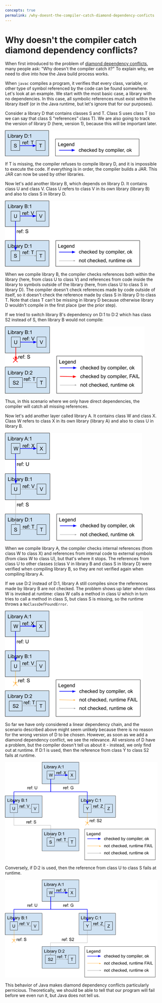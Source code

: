 ```yaml
---
concepts: true
permalink: /why-doesnt-the-compiler-catch-diamond-dependency-conficts
---
```

# Why doesn't the compiler catch diamond dependency conflicts?

When first introduced to the problem of [diamond dependency conflicts](0001-what-is-a-diamond-dependency-conflict.md),
many people ask: "Why doesn't the compiler catch it?" To explain why, we need
to dive into how the Java build process works.

When `javac` compiles a program, it verifies that every class, variable, or
other type of symbol referenced by the code can be found somewhere. Let's look
at an example. We start with the most basic case, a library with no
dependencies. In this case, all symbolic references must exist within the
library itself (or in the Java runtime, but let's ignore that for our purposes).

Consider a library D that contains classes S and T. Class S uses class T (so
we can say that class S "references" class T). We are also going to track the
version of library D (here, version 1), because this will be important later.

<img src="assets/images/ddc-compiler-00.png" alt="">

If T is missing, the compiler refuses to compile library D, and it is impossible
to execute the code. If everything is in order, the compiler builds a JAR. This
JAR can now be used by other libraries.

Now let's add another library B, which depends on library D. It contains class
U and class V. Class U refers to class V in its own library (library B) and
also to class S in library D.

<img src="assets/images/ddc-compiler-01.png" alt="">

When we compile library B, the compiler checks references both within the
library (here, from class U to class V) and references from code inside the
library to symbols outside of the library (here, from class U to class S in
library D). The compiler doesn't check references made by code outside of
itself, so it doesn't check the reference made by class S in library D to class
T. Note that class T can't be missing in library D because otherwise library D
wouldn't compile in the first place (per the prior step).

If we tried to switch library B's dependency on D:1 to D:2 which has class S2
instead of S, then library B would not compile:

<img src="assets/images/ddc-compiler-02.png" alt="">

Thus, in this scenario where we only have direct dependencies, the compiler will
catch all missing references.

Now let's add another layer called library A. It contains class W and class
X. Class W refers to class X in its own library (library A) and also to class U
in library B.

<img src="assets/images/ddc-compiler-03.png" alt="">

When we compile library A, the compiler checks internal references (from class W
to class X) and references from internal code to external symbols (from
class W to class U), but that's where it stops. The references from class U to
other classes (class V in library B and class S in library D) were verified when
compiling library B, so they are not verified again when compiling library A.

If we use D:2 instead of D:1, library A still compiles since the references made
by library B are not checked. The problem shows up later when class W is invoked
at runtime: class W calls a method in class U which in turn tries to call a
method in class S, but class S is missing, so the runtime throws a
`NoClassDefFoundError`.

<img src="assets/images/ddc-compiler-04.png" alt="">

So far we have only considered a linear dependency chain, and the scenario
described above might seem unlikely because there is no reason for the wrong
version of D to be chosen. However, as soon as we add a diamond dependency
conflict, we see the relevance. All versions of D have a problem, but the
compiler doesn't tell us about it - instead, we only find out at runtime. If D:1
is used, then the reference from class Y to class S2 fails at runtime.

<img src="assets/images/ddc-compiler-05.png" alt="">

Conversely, if D:2 is used, then the reference from class U to class S fails at
runtime.

<img src="assets/images/ddc-compiler-06.png" alt="">

This behavior of Java makes diamond dependency conflicts particularly
pernicious. Theoretically, we should be able to tell that our program will fail
before we even run it, but Java does not tell us.

